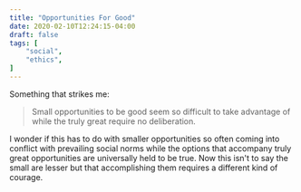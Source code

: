 ```yaml
---
title: "Opportunities For Good"
date: 2020-02-10T12:24:15-04:00
draft: false
tags: [
	"social",
	"ethics",
]
---
```

Something that strikes me:

> Small opportunities to be good seem so difficult to take advantage of while the truly great require no deliberation.

I wonder if this has to do with smaller opportunities so often coming into conflict with prevailing social norms while the options that accompany truly great opportunities are universally held to be true. Now this isn't to say the small are lesser but that accomplishing them requires a different kind of courage.
